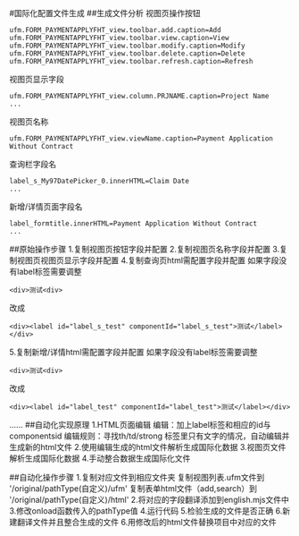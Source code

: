 #国际化配置文件生成
##生成文件分析
视图页操作按钮
```
ufm.FORM_PAYMENTAPPLYFHT_view.toolbar.add.caption=Add
ufm.FORM_PAYMENTAPPLYFHT_view.toolbar.view.caption=View
ufm.FORM_PAYMENTAPPLYFHT_view.toolbar.modify.caption=Modify
ufm.FORM_PAYMENTAPPLYFHT_view.toolbar.delete.caption=Delete
ufm.FORM_PAYMENTAPPLYFHT_view.toolbar.refresh.caption=Refresh
```
视图页显示字段
```
ufm.FORM_PAYMENTAPPLYFHT_view.column.PRJNAME.caption=Project Name
...
```
视图页名称
```
ufm.FORM_PAYMENTAPPLYFHT_view.viewName.caption=Payment Application Without Contract
```
查询栏字段名
```
label_s_My97DatePicker_0.innerHTML=Claim Date
...
```
新增/详情页面字段名
```
label_formtitle.innerHTML=Payment Application Without Contract 
...
```
##原始操作步骤
1.复制视图页按钮字段并配置
2.复制视图页名称字段并配置
3.复制视图页视图页显示字段并配置
4.复制查询页html需配置字段并配置
如果字段没有label标签需要调整
```
<div>测试<div>
```
改成
```
<div><label id="label_s_test" componentId="label_s_test">测试</label></div>
```
5.复制新增/详情html需配置字段并配置
如果字段没有label标签需要调整
```
<div>测试<div>
```
改成
```
<div><label id="label_test" componentId="label_test">测试</label></div>
```
......
##自动化实现原理
1.HTML页面编辑
编辑：加上label标签和相应的id与componentsid
编辑规则：寻找th/td/strong 标签里只有文字的情况，自动编辑并生成新的html文件
2.使用编辑生成的html文件解析生成国际化数据
3.视图页文件解析生成国际化数据
4.手动整合数据生成国际化文件

##自动化操作步骤
1.复制对应文件到相应文件夹
复制视图列表.ufm文件到 '/original/pathType(自定义)/ufm'
复制表单html文件（add,search）到 '/original/pathType(自定义)/html'
2.将对应的字段翻译添加到english.mjs文件中
3.修改onload函数传入的pathType值
4.运行代码
5.检验生成的文件是否正确
6.新建翻译文件并且整合生成的文件
6.用修改后的html文件替换项目中对应的文件
